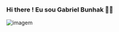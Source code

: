  ### Hi there ! Eu sou Gabriel Bunhak  	🙆‍♂️

<!--
**bunhakgabriel/bunhakgabriel** is a ✨ _special_ ✨ repository because its `README.md` (this file) appears on your GitHub profile.

Here are some ideas to get you started:

- 🔭 I’m currently working on ...
- 🌱 I’m currently learning ...
- 👯 I’m looking to collaborate on ...
- 🤔 I’m looking for help with ...
- 💬 Ask me about ...
- 📫 How to reach me: ...
- 😄 Pronouns: ...
- ⚡ Fun fact: ...
-->

![imagem](https://encrypted-tbn0.gstatic.com/images?q=tbn:ANd9GcRoL3mFzsng7l_v8rkMuK3gDTYqV98RAthioA&usqp=CAU)
